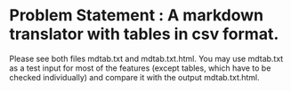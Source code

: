 # Problem Statement : A markdown translator with tables in csv format.
Please see both files mdtab.txt and mdtab.txt.html. You may use mdtab.txt as a test input for most of the 
features (except tables, which have to be checked individually) and compare it with the output mdtab.txt.html. 
